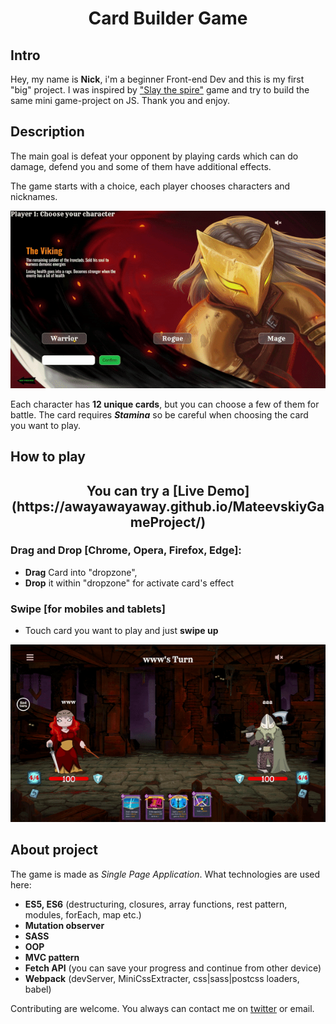 <h1 align="center">Card Builder Game</h1> 

## Intro
Hey, my name is **Nick**, i'm a beginner Front-end Dev and  this is my first "big" project. 
I was inspired by ["Slay the spire"](https://store.steampowered.com/app/646570/Slay_the_Spire/) game and try to build the same mini game-project on JS.
Thank you and enjoy.

## Description

The main goal is defeat your opponent by playing cards which can do damage, defend you and some of them 
have additional effects.

The game starts with a choice, each player chooses characters and nicknames.

![til](./images/selection.gif)

Each character has **12 unique cards**, but you can choose a few of them for battle.
The card requires _**Stamina**_ so be careful when choosing the card you want to play.

## How to play

<h2 align="center">You can try a [Live Demo](https://awayawayaway.github.io/MateevskiyGameProject/)</h3>

### Drag and Drop [Chrome, Opera, Firefox, Edge]:
* **Drag** Card into "dropzone",
* **Drop** it within "dropzone" for activate card's effect

### Swipe [for mobiles and tablets]
* Touch card you want to play and just **swipe up**

![til](./images/battle.gif)

## About project

The game is made as _Single Page Application_.
What technologies are used here:

* **ES5, ES6** (destructuring, closures, array functions, rest pattern, modules, forEach, map etc.)
* **Mutation observer**
* **SASS**
* **OOP**
* **MVC pattern**
* **Fetch API** (you can save your progress and continue from other device)
* **Webpack** (devServer, MiniCssExtracter, css|sass|postcss loaders, babel)

Contributing are welcome.
You always can contact me on [twitter](https://twitter.com/Nikolay08474464) or email.
